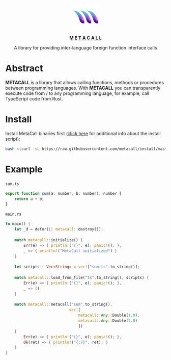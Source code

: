 <div align="center">
  <a href="https://metacall.io" target="_blank"><img src="https://raw.githubusercontent.com/metacall/core/master/deploy/images/logo.png" alt="M E T A C A L L" style="max-width:100%; margin: 0 auto;" width="80" height="80">
  <p><b>M E T A C A L L</b></p></a>
  <p>A library for providing inter-language foreign function interface calls</p>
</div>

# Abstract

**METACALL** is a library that allows calling functions, methods or procedures between programming languages. With **METACALL** you can transparently execute code from / to any programming language, for example, call TypeScript code from Rust.

# Install

Install MetaCall binaries first ([click here](https://github.com/metacall/install) for additional info about the install script):
``` sh
bash <(curl -sL https://raw.githubusercontent.com/metacall/install/master/install.sh)
```

# Example

`sum.ts`
``` javascript
export function sum(a: number, b: number): number {
	return a + b;
}
```

`main.rs`
``` rust
fn main() {
	let _d = defer(|| metacall::destroy());

	match metacall::initialize() {
		Err(e) => { println!("{}", e); panic!(); },
		_ => { println!("MetaCall initialized") }
	}

	let scripts : Vec<String> = vec!["sum.ts".to_string()];

	match metacall::load_from_file("ts".to_string(), scripts) {
		Err(e) => { println!("{}", e); panic!(); },
		_ => ()
	}

	match metacall::metacall("sum".to_string(),
							vec![
								metacall::Any::Double(1.0),
								metacall::Any::Double(2.0)
								])
	{
		Err(e) => { println!("{}", e); panic!(); },
		Ok(ret) => { println!("{:?}", ret); }
	}
}
```
